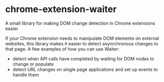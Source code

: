 # chrome-extension-waiter
A small library for making DOM change detection in Chrome extensions easier

If your Chrome extension needs to manipulate DOM elements on external websites, this library makes it easier to detect asynrchronous changes to that page.  A few examples of how you can use Waiter:

- detect when API calls have completed by waiting for DOM nodes to change or populate
- detect URL changes on single page applications and set up events to handle them
